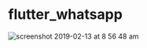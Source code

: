 # flutter_whatsapp
![screenshot 2019-02-13 at 8 56 48 am](https://user-images.githubusercontent.com/13502470/52685040-43af9800-2f6e-11e9-95fe-76b7747fa9c4.png)
